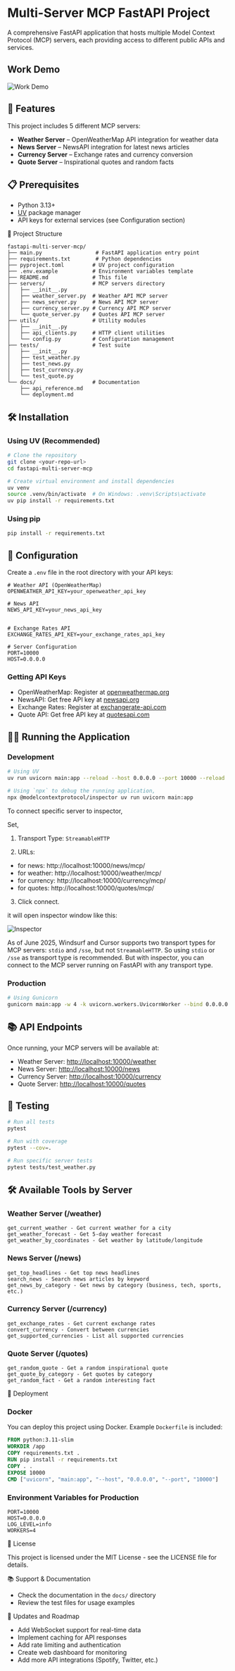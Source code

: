# Multi-Server MCP FastAPI Project

A comprehensive FastAPI application that hosts multiple Model Context Protocol (MCP) servers, each providing access to different public APIs and services.


## Work Demo

![Work Demo](work_demo.gif)

## 🚀 Features

This project includes 5 different MCP servers:

- **Weather Server** – OpenWeatherMap API integration for weather data
- **News Server** – NewsAPI integration for latest news articles
- **Currency Server** – Exchange rates and currency conversion
- **Quote Server** – Inspirational quotes and random facts

## 📋 Prerequisites

- Python 3.13+
- [UV](https://github.com/astral-sh/uv) package manager
- API keys for external services (see Configuration section)

📁 Project Structure

```
fastapi-multi-server-mcp/
├── main.py                 # FastAPI application entry point
├── requirements.txt        # Python dependencies
├── pyproject.toml         # UV project configuration
├── .env.example           # Environment variables template
├── README.md              # This file
├── servers/               # MCP servers directory
│   ├── __init__.py
│   ├── weather_server.py  # Weather API MCP server
│   ├── news_server.py     # News API MCP server
│   ├── currency_server.py # Currency API MCP server
│   └── quote_server.py    # Quotes API MCP server
├── utils/                 # Utility modules
│   ├── __init__.py
│   ├── api_clients.py     # HTTP client utilities
│   └── config.py          # Configuration management
├── tests/                 # Test suite
│   ├── __init__.py
│   ├── test_weather.py
│   ├── test_news.py
│   ├── test_currency.py
│   └── test_quote.py
└── docs/                  # Documentation
    ├── api_reference.md
    └── deployment.md
```


## 🛠️ Installation

### Using UV (Recommended)

```bash
# Clone the repository
git clone <your-repo-url>
cd fastapi-multi-server-mcp

# Create virtual environment and install dependencies
uv venv
source .venv/bin/activate  # On Windows: .venv\Scripts\activate
uv pip install -r requirements.txt
```

### Using pip

```bash
pip install -r requirements.txt
```
## 🔧 Configuration

Create a `.env` file in the root directory with your API keys:

```env
# Weather API (OpenWeatherMap)
OPENWEATHER_API_KEY=your_openweather_api_key

# News API
NEWS_API_KEY=your_news_api_key


# Exchange Rates API
EXCHANGE_RATES_API_KEY=your_exchange_rates_api_key

# Server Configuration
PORT=10000
HOST=0.0.0.0
```

### Getting API Keys

- OpenWeatherMap: Register at [openweathermap.org](https://openweathermap.org)
- NewsAPI: Get free API key at [newsapi.org](https://newsapi.org)
- Exchange Rates: Register at [exchangerate-api.com](https://www.exchangerate-api.com)
- Quote API: Get free API key at [quotesapi.com](https://quotesapi.com)

## 🏃‍♂️ Running the Application

### Development

```bash
# Using UV
uv run uvicorn main:app --reload --host 0.0.0.0 --port 10000 --reload

# Using `npx` to debug the running application,
npx @modelcontextprotocol/inspector uv run uvicorn main:app
```

To connect specific server to inspector, 

Set, 

1. Transport Type: `StreamableHTTP`

2. URLs: 

- for news: http://localhost:10000/news/mcp/
- for weather: http://localhost:10000/weather/mcp/
- for currency: http://localhost:10000/currency/mcp/
- for quotes: http://localhost:10000/quotes/mcp/

3. Click connect.

it will open inspector window like this:

![Inspector](inspector.png)


As of June 2025, Windsurf and Cursor supports two transport types for MCP servers: `stdio` and `/sse`, but not `StreamableHTTP`. So using `stdio` or `/sse` as transport type is recommended. But with inspector, you can connect to the MCP server running on FastAPI with any transport type.

### Production

```bash
# Using Gunicorn
gunicorn main:app -w 4 -k uvicorn.workers.UvicornWorker --bind 0.0.0.0:10000
```

## 📚 API Endpoints

Once running, your MCP servers will be available at:

- Weather Server: [http://localhost:10000/weather](http://localhost:10000/weather)
- News Server: [http://localhost:10000/news](http://localhost:10000/news)
- Currency Server: [http://localhost:10000/currency](http://localhost:10000/currency)
- Quote Server: [http://localhost:10000/quotes](http://localhost:10000/quotes)

## 🧪 Testing

```bash
# Run all tests
pytest

# Run with coverage
pytest --cov=.

# Run specific server tests
pytest tests/test_weather.py
```

## 🛠️ Available Tools by Server

### Weather Server (/weather)

    get_current_weather - Get current weather for a city
    get_weather_forecast - Get 5-day weather forecast
    get_weather_by_coordinates - Get weather by latitude/longitude

### News Server (/news)

    get_top_headlines - Get top news headlines
    search_news - Search news articles by keyword
    get_news_by_category - Get news by category (business, tech, sports, etc.)

### Currency Server (/currency)

    get_exchange_rates - Get current exchange rates
    convert_currency - Convert between currencies
    get_supported_currencies - List all supported currencies

### Quote Server (/quotes)

    get_random_quote - Get a random inspirational quote
    get_quote_by_category - Get quotes by category
    get_random_fact - Get a random interesting fact

🚀 Deployment

### Docker

You can deploy this project using Docker. Example `Dockerfile` is included:

```dockerfile
FROM python:3.11-slim
WORKDIR /app
COPY requirements.txt .
RUN pip install -r requirements.txt
COPY . .
EXPOSE 10000
CMD ["uvicorn", "main:app", "--host", "0.0.0.0", "--port", "10000"]
```

### Environment Variables for Production

```
PORT=10000
HOST=0.0.0.0
LOG_LEVEL=info
WORKERS=4
```

📝 License

This project is licensed under the MIT License - see the LICENSE file for details.

📚 Support & Documentation

- Check the documentation in the `docs/` directory
- Review the test files for usage examples

🔄 Updates and Roadmap

- Add WebSocket support for real-time data
- Implement caching for API responses
- Add rate limiting and authentication
- Create web dashboard for monitoring
- Add more API integrations (Spotify, Twitter, etc.)